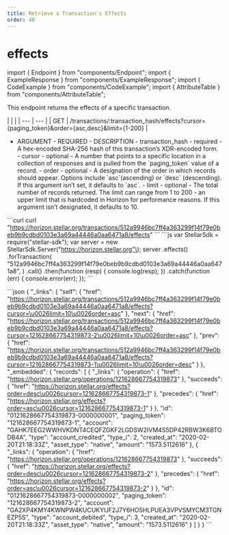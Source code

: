 ```yaml
---
title: Retrieve a Transaction's Effects
order: 40
---
```


# effects

import { Endpoint } from "components/Endpoint"; import { ExampleResponse } from "components/ExampleResponse"; import { CodeExample } from "components/CodeExample"; import { AttributeTable } from "components/AttributeTable";

This endpoint returns the effects of a specific transaction.

 \| \| \| \| --- \| --- \| \| GET \| /transactions/:transaction\_hash/effects?cursor={paging\_token}&order={asc,desc}&limit={1-200} \|

 - ARGUMENT - REQUIRED - DESCRIPTION - transaction\_hash - required - A hex-encoded SHA-256 hash of this transaction’s XDR-encoded form. - cursor - optional - A number that points to a specific location in a collection of responses and is pulled from the \`paging\_token\` value of a record. - order - optional - A designation of the order in which records should appear. Options include \`asc\`\(ascending\) or \`desc\` \(descending\). If this argument isn’t set, it defaults to \`asc\`. - limit - optional - The total number of records returned. The limit can range from 1 to 200 - an upper limit that is hardcoded in Horizon for performance reasons. If this argument isn’t designated, it defaults to 10.

 \`\`\`curl curl "https://horizon.stellar.org/transactions/512a9946bc7ff4a363299f14f79e0beb9b9cdbd0103e3a69a44446a0aa6471a8/effects" \`\`\` \`\`\`js var StellarSdk = require\("stellar-sdk"\); var server = new StellarSdk.Server\("https://horizon.stellar.org"\); server .effects\(\) .forTransaction\( "512a9946bc7ff4a363299f14f79e0beb9b9cdbd0103e3a69a44446a0aa6471a8", \) .call\(\) .then\(function \(resp\) { console.log\(resp\); }\) .catch\(function \(err\) { console.error\(err\); }\); \`\`\`

 \`\`\`json { "\_links": { "self": { "href": "https://horizon.stellar.org/transactions/512a9946bc7ff4a363299f14f79e0beb9b9cdbd0103e3a69a44446a0aa6471a8/effects?cursor=\u0026limit=10\u0026order=asc" }, "next": { "href": "https://horizon.stellar.org/transactions/512a9946bc7ff4a363299f14f79e0beb9b9cdbd0103e3a69a44446a0aa6471a8/effects?cursor=121628667754319873-2\u0026limit=10\u0026order=asc" }, "prev": { "href": "https://horizon.stellar.org/transactions/512a9946bc7ff4a363299f14f79e0beb9b9cdbd0103e3a69a44446a0aa6471a8/effects?cursor=121628667754319873-1\u0026limit=10\u0026order=desc" } }, "\_embedded": { "records": \[ { "\_links": { "operation": { "href": "https://horizon.stellar.org/operations/121628667754319873" }, "succeeds": { "href": "https://horizon.stellar.org/effects?order=desc\u0026cursor=121628667754319873-1" }, "precedes": { "href": "https://horizon.stellar.org/effects?order=asc\u0026cursor=121628667754319873-1" } }, "id": "0121628667754319873-0000000001", "paging\_token": "121628667754319873-1", "account": "GAHK7EEG2WWHVKDNT4CEQFZGKF2LGDSW2IVM4S5DP42RBW3K6BTODB4A", "type": "account\_credited", "type\_i": 2, "created\_at": "2020-02-20T21:18:33Z", "asset\_type": "native", "amount": "1573.5112616" }, { "\_links": { "operation": { "href": "https://horizon.stellar.org/operations/121628667754319873" }, "succeeds": { "href": "https://horizon.stellar.org/effects?order=desc\u0026cursor=121628667754319873-2" }, "precedes": { "href": "https://horizon.stellar.org/effects?order=asc\u0026cursor=121628667754319873-2" } }, "id": "0121628667754319873-0000000002", "paging\_token": "121628667754319873-2", "account": "GA2XP4KMY4KWNPW4KUCUKYUF2J7Y6HO5HLPUEA3VPVSMYCM3TGNEZP5S", "type": "account\_debited", "type\_i": 3, "created\_at": "2020-02-20T21:18:33Z", "asset\_type": "native", "amount": "1573.5112616" } \] } } \`\`\`

